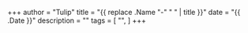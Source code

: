 +++
author = "Tulip"
title = "{{ replace .Name "-" " " | title }}"
date = "{{ .Date }}"
description = ""
tags = [
    "",
]
+++

